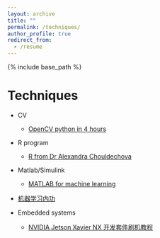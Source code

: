 ```yaml
---
layout: archive
title: ""
permalink: /techniques/
author_profile: true
redirect_from:
  - /resume
---
```


{% include base_path %}


Techniques
======
* CV
    * [OpenCV python in 4 hours](https://www.youtube.com/watch?v=oXlwWbU8l2o)

* R program
    * [R from Dr Alexandra Chouldechova](https://www.andrew.cmu.edu/user/achoulde/)

* Matlab/Simulink
    * [MATLAB for machine learning](https://uk.mathworks.com/solutions/machine-learning.html)

* [机器学习内功](http://www.wdong.org/ji-qi-xue-xi-nei-gong-zong-gang.html)

* Embedded systems
    * [NVIDIA Jetson Xavier NX 开发套件刷机教程](https://blog.csdn.net/zbb297918657/article/details/106390209)


<!---

Publications
======
  <ul>{% for post in site.publications %}
    {% include archive-single-cv.html %}
  {% endfor %}</ul>
  
-->  
